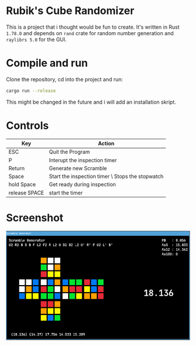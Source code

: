 # Rubik's Cube Randomizer
This is a project that i thought would be fun to create.
It's written in Rust `1.78.0` and depends on `rand` crate for random number generation
and `raylibrs 5.0` for the GUI.

# Compile and run
Clone the repository, cd into the project and run:
```bash
cargo run --release
```
This might be changed in the future and i will add an installation skript.
# Controls
| Key           |                       Action                     |
|---------------|--------------------------------------------------|
| ESC           | Quit the Program                                 |
| P             | Interupt the inspection timer                    |
| Return        | Generate new Scramble                            |
| Space         | Start the inspection timer \ Stops the stopwatch |
| hold Space    | Get ready during inspection                      |
| release SPACE | start the timer                                  |

# Screenshot
![Screenshot](img/screenshot.png)
